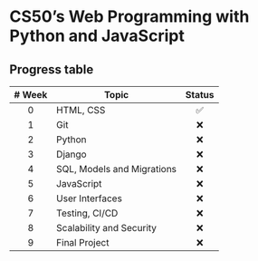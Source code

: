 # CS50’s Web Programming with Python and JavaScript

## Progress table

| # Week | Topic                      | Status |
| :----: | -------------------------- | :----: |
|   0    | HTML, CSS                  |   ✅   |
|   1    | Git                        |  :x:   |
|   2    | Python                     |  :x:   |
|   3    | Django                     |  :x:   |
|   4    | SQL, Models and Migrations |  :x:   |
|   5    | JavaScript                 |  :x:   |
|   6    | User Interfaces            |  :x:   |
|   7    | Testing, CI/CD             |  :x:   |
|   8    | Scalability and Security   |  :x:   |
|   9    | Final Project              |  :x:   |
